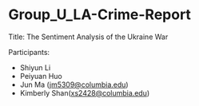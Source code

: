 # Group_U_LA-Crime-Report

Title: The Sentiment Analysis of the Ukraine War

Participants: 
* Shiyun Li
* Peiyuan Huo
* Jun Ma (jm5309@columbia.edu)
* Kimberly Shan(xs2428@columbia.edu)
